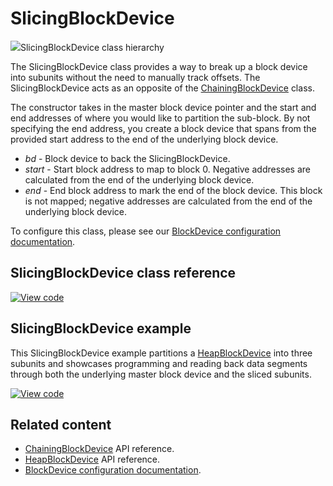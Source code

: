 # SlicingBlockDevice

<span class="images">![](http://os.mbed.com/docs/v6.5/mbed-os-api-doxy/classmbed_1_1_slicing_block_device.png)<span>SlicingBlockDevice class hierarchy</span></span>

The SlicingBlockDevice class provides a way to break up a block device into subunits without the need to manually track offsets. The SlicingBlockDevice acts as an opposite of the [ChainingBlockDevice](chainingblockdevice.html) class.

The constructor takes in the master block device pointer and the start and end addresses of where you would like to partition the sub-block. By not specifying the end address, you create a block device that spans from the provided start address to the end of the underlying block device.

  - _bd_ -  Block device to back the SlicingBlockDevice.
  - _start_ - Start block address to map to block 0. Negative addresses are calculated from the end of the underlying block device.
  - _end_ - End block address to mark the end of the block device. This block is not mapped; negative addresses are calculated from the end of the underlying block device.

To configure this class, please see our [BlockDevice configuration documentation](../apis/data-options-and-config.html).

## SlicingBlockDevice class reference

[![View code](https://www.mbed.com/embed/?type=library)](http://os.mbed.com/docs/v6.5/mbed-os-api-doxy/classmbed_1_1_slicing_block_device.html)

## SlicingBlockDevice example

This SlicingBlockDevice example partitions a [HeapBlockDevice](heapblockdevice.html) into three subunits and showcases programming and reading back data segments through both the underlying master block device and the sliced subunits.

[![View code](https://www.mbed.com/embed/?url=https://github.com/ARMmbed/mbed-os-snippet-SlicingBlockDevice/tree/v6.5)](https://github.com/ARMmbed/mbed-os-snippet-SlicingBlockDevice/blob/v6.5/main.cpp)

## Related content

- [ChainingBlockDevice](chainingblockdevice.html) API reference.
- [HeapBlockDevice](heapblockdevice.html) API reference.
- [BlockDevice configuration documentation](../apis/data-options-and-config.html).
